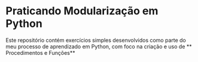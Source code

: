 # Praticando Modularização em Python

Este repositório contém exercícios simples desenvolvidos como parte do meu processo de aprendizado em Python, com foco na criação e uso de ** Procedimentos e Funções**
